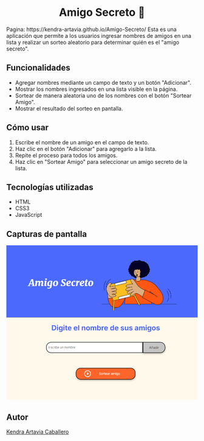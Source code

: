 <h1 align="center"> Amigo Secreto 🎉 </h1>
Pagina: https://kendra-artavia.github.io/Amigo-Secreto/
Esta es una aplicación que permite a los usuarios ingresar nombres de amigos en una lista y realizar un sorteo aleatorio para determinar quién es el "amigo secreto".

## Funcionalidades
- Agregar nombres mediante un campo de texto y un botón "Adicionar".
- Mostrar los nombres ingresados en una lista visible en la página.
- Sortear de manera aleatoria uno de los nombres con el botón "Sortear Amigo".
- Mostrar el resultado del sorteo en pantalla.

## Cómo usar
1. Escribe el nombre de un amigo en el campo de texto.
2. Haz clic en el botón "Adicionar" para agregarlo a la lista.
3. Repite el proceso para todos los amigos.
4. Haz clic en "Sortear Amigo" para seleccionar un amigo secreto de la lista.

## Tecnologías utilizadas
- HTML
- CSS3
- JavaScript

## Capturas de pantalla
![Imagen de como se ve el juego](assets/friendship.png)

## Autor
[Kendra Artavia Caballero](https://github.com/Kendra-Artavia)







